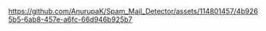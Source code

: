 

https://github.com/AnurupaK/Spam_Mail_Detector/assets/114801457/4b9265b5-6ab8-457e-a6fc-66d946b925b7

